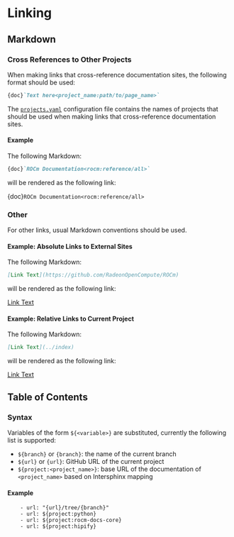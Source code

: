 # Linking

## Markdown

### Cross References to Other Projects

When making links that cross-reference documentation sites, the following
format should be used:

```Markdown
{doc}`Text here<project_name:path/to/page_name>`
```

The [`projects.yaml`](https://github.com/RadeonOpenCompute/rocm-docs-core/blob/develop/src/rocm_docs/data/projects.yaml)
configuration file contains the names of projects
that should be used when making links that cross-reference documentation sites.

#### Example

The following Markdown:

```Markdown
{doc}`ROCm Documentation<rocm:reference/all>`
```

will be rendered as the following link:

{doc}`ROCm Documentation<rocm:reference/all>`

### Other

For other links, usual Markdown conventions should be used.

#### Example: Absolute Links to External Sites

The following Markdown:

```Markdown
[Link Text](https://github.com/RadeonOpenCompute/ROCm)
```

will be rendered as the following link:

[Link Text](https://github.com/RadeonOpenCompute/ROCm)

#### Example: Relative Links to Current Project

The following Markdown:

```Markdown
[Link Text](../index)
```

will be rendered as the following link:

[Link Text](../index)

## Table of Contents

### Syntax

Variables of the form `${<variable>}` are substituted, currently the following
list is supported:

- `${branch}` or `{branch}`: the name of the current branch
- `${url}` or `{url}`: GitHub URL of the current project
- `${project:<project_name>}`: base URL of the documentation of `<project_name>`
based on Intersphinx mapping

#### Example

```in
    - url: "{url}/tree/{branch}"
    - url: ${project:python}
    - url: ${project:rocm-docs-core}
    - url: ${project:hipify}
```
